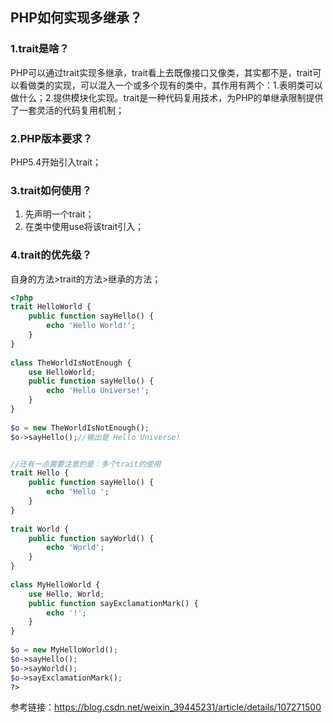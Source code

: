 ## PHP如何实现多继承？
### 1.trait是啥？
PHP可以通过trait实现多继承，trait看上去既像接口又像类，其实都不是，trait可以看做类的实现，可以混入一个或多个现有的类中，其作用有两个：1.表明类可以做什么；2.提供模块化实现。trait是一种代码复用技术，为PHP的单继承限制提供了一套灵活的代码复用机制；
### 2.PHP版本要求？
PHP5.4开始引入trait；
### 3.trait如何使用？
  1. 先声明一个trait；
  2. 在类中使用use将该trait引入；
### 4.trait的优先级？
自身的方法>trait的方法>继承的方法；
```php
<?php
trait HelloWorld {
    public function sayHello() {
        echo 'Hello World!';
    }
}
 
class TheWorldIsNotEnough {
    use HelloWorld;
    public function sayHello() {
        echo 'Hello Universe!';
    }
}
 
$o = new TheWorldIsNotEnough();
$o->sayHello();//输出是 Hello Universe!


//还有一点需要注意的是：多个trait的使用
trait Hello {
    public function sayHello() {
        echo 'Hello ';
    }
}
 
trait World {
    public function sayWorld() {
        echo 'World';
    }
}
 
class MyHelloWorld {
    use Hello, World;
    public function sayExclamationMark() {
        echo '!';
    }
}
 
$o = new MyHelloWorld();
$o->sayHello();
$o->sayWorld();
$o->sayExclamationMark();
?>
```
参考链接：https://blog.csdn.net/weixin_39445231/article/details/107271500

